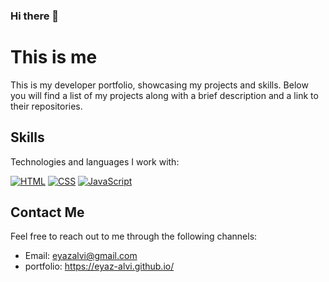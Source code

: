 ### Hi there 👋

<!--
**Eyaz-alvi/Eyaz-alvi** is a ✨ _special_ ✨ repository because its `README.md` (this file) appears on your GitHub profile.

Here are some ideas to get you started:

- 🔭 I’m currently a student at 9th grade 
- 🌱 I’m currently learning HTML, CSS , Javascript
- 🤔 I’m looking for help with learning Javascript
- 💬 Ask me about Blogs
- 📫 How to reach me: email
- ⚡ Fun fact: I am funny.
-->

# This is me

This is my developer portfolio, showcasing my projects and skills. Below you will find a list of my projects along with a brief description and a link to their repositories.


## Skills

Technologies and languages I work with:

[![HTML](https://img.shields.io/badge/-HTML-orange)](#) [![CSS](https://img.shields.io/badge/-CSS-blue)](#) [![JavaScript](https://img.shields.io/badge/-JavaScript-yellow)](#)

## Contact Me

Feel free to reach out to me through the following channels:

- Email: eyazalvi@gmail.com
- portfolio: https://eyaz-alvi.github.io/
